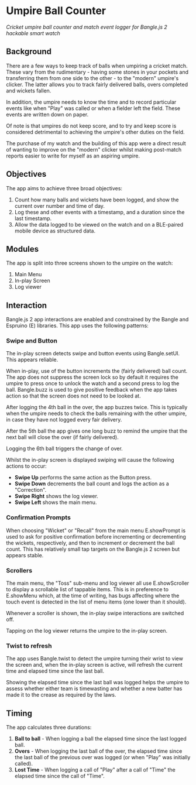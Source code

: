 # Umpire Ball Counter
*Cricket umpire ball counter and match event logger for Bangle.js 2 hackable smart watch*
## Background
There are a few ways to keep track of balls when umpiring a cricket match. These vary from the rudimentary - having some stones in your pockets and transferring them from one side to the other - to the "modern" umpire's clicker. The latter allows you to track fairly delivered balls, overs completed and wickets fallen.

In addition, the umpire needs to know the time and to record particular events like when "Play" was called or when a fielder left the field. These events are written down on paper.

Of note is that umpires do not keep score, and to try and keep score is considered detrimental to achieving the umpire's other duties on the field.

The purchase of my watch and the building of this app were a direct result of wanting to improve on the "modern" clicker whilst making post-match reports easier to write for myself as an aspiring umpire.

## Objectives ##

The app aims to achieve three broad objectives:
1. Count how many balls and wickets have been logged, and show the current over number and time of day.
2. Log these and other events with a timestamp, and a duration since the last timestamp.
3. Allow the data logged to be viewed on the watch and on a BLE-paired mobile device as structured data.

## Modules ##

The app is split into three screens shown to the umpire on the watch:
1. Main Menu
2. In-play Screen
3. Log viewer

## Interaction ##

Bangle.js 2 app interactions are enabled and constrained by the Bangle and Espruino (E) libraries. This app uses the following patterns:

### Swipe and Button ###

The in-play screen detects swipe and button events using Bangle.setUI. This appears reliable. 

When in-play, use of the button increments the (fairly delivered) ball count. The app does not suppress the screen lock so by default it requires the umpire to press once to unlock the watch and a second press to log the ball. Bangle.buzz is used to give positive feedback when the app takes action so that the screen does not need to be looked at.

After logging the 4th ball in the over, the app buzzes twice. This is typically when the umpire needs to check the balls remaining with the other umpire, in case they have not logged every fair delivery.

After the 5th ball the app gives one long buzz to remind the umpire that the next ball will close the over (if fairly delivered).

Logging the 6th ball triggers the change of over.

Whilst the in-play screen is displayed swiping will cause the following actions to occur:
- **Swipe Up** performs the same action as the Button press.
- **Swipe Down** decrements the ball count and logs the action as a "Correction".
- **Swipe Right** shows the log viewer. 
- **Swipe Left** shows the main menu.

### Confirmation Prompts ###

When choosing "Wicket" or "Recall" from the main menu E.showPrompt is used to ask for positive confirmation before incrementing or decrementing the wickets, respectively, and then to increment or decrement the ball count. This has relatively small tap targets on the Bangle.js 2 screen but appears stable.

### Scrollers ###

The main menu, the "Toss" sub-menu and log viewer all use E.showScroller to display a scrollable list of tappable items. This is in preference to E.showMenu which, at the time of writing, has bugs affecting where the touch event is detected in the list of menu items (one lower than it should).

Whenever a scroller is shown, the in-play swipe interactions are switched off.

Tapping on the log viewer returns the umpire to the in-play screen.

### Twist to refresh ###

The app uses Bangle.twist to detect the umpire turning their wrist to view the screen and, when the in-play screen is active, will refresh the current time and elapsed time since the last ball.

Showing the elapsed time since the last ball was logged helps the umpire to assess whether either team is timewasting and whether a new batter has made it to the crease as required by the laws.

## Timing ##

The app calculates three durations:
1. **Ball to ball** - When logging a ball the elapsed time since the last logged ball.
2. **Overs** - When logging the last ball of the over, the elapsed time since the last ball of the previous over was logged (or when "Play" was initially called).
3. **Lost Time** - When logging a call of "Play" after a call of "Time" the elapsed time since the call of "Time".
